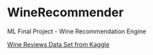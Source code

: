 # WineRecommender
ML Final Project - Wine Recommendation Engine 

[Wine Reviews Data Set from Kaggle](https://www.kaggle.com/zynicide/wine-reviews)
